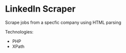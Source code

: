 # LinkedIn Scraper

Scrape jobs from a specfic company using HTML parsing

Technologies:

- PHP
- XPath